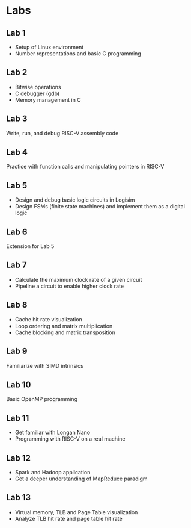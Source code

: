 # Labs

## Lab 1

- Setup of Linux environment
- Number representations and basic C programming

## Lab 2

- Bitwise operations
- C debugger (gdb)
- Memory management in C

## Lab 3

Write, run, and debug RISC-V assembly code

## Lab 4

Practice with function calls and manipulating pointers in RISC-V

## Lab 5

- Design and debug basic logic circuits in Logisim
- Design FSMs (finite state machines) and implement them as a digital logic

## Lab 6

Extension for Lab 5

## Lab 7

- Calculate the maximum clock rate of a given circuit
- Pipeline a circuit to enable higher clock rate

## Lab 8

- Cache hit rate visualization
- Loop ordering and matrix multiplication
- Cache blocking and matrix transposition

## Lab 9

Familiarize with SIMD intrinsics

## Lab 10

Basic OpenMP programming

## Lab 11

- Get familiar with Longan Nano
- Programming with RISC-V on a real machine

## Lab 12

- Spark and Hadoop application
- Get a deeper understanding of MapReduce paradigm

## Lab 13

- Virtual memory, TLB and Page Table visualization
- Analyze TLB hit rate and page table hit rate
